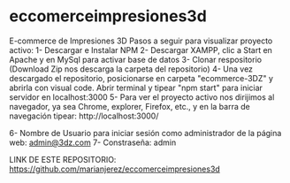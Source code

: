 # eccomerceimpresiones3d
E-commerce de Impresiones 3D
Pasos a seguir para visualizar proyecto activo:
1- Descargar e Instalar NPM
2- Descargar XAMPP, clic a Start en Apache y en MySql para activar base de datos
3- Clonar respositorio (Download Zip nos descarga la carpeta del repositorio)
4- Una vez descargado el repositorio, posicionarse en carpeta "ecommerce-3DZ" y abrirla con visual code. Abrir terminal y tipear "npm start" para iniciar
servidor en localhost:3000
5- Para ver el proyecto activo nos dirijimos al navegador, ya sea Chrome, explorer, Firefox, etc., y en la barra de navegación tipear: http://localhost:3000/

6- Nombre de Usuario para iniciar sesión como administrador de la página web: 
   admin@3dz.com
7- Constraseña:
   admin

LINK DE ESTE REPOSITORIO:
https://github.com/marianjerez/eccomerceimpresiones3d
   

